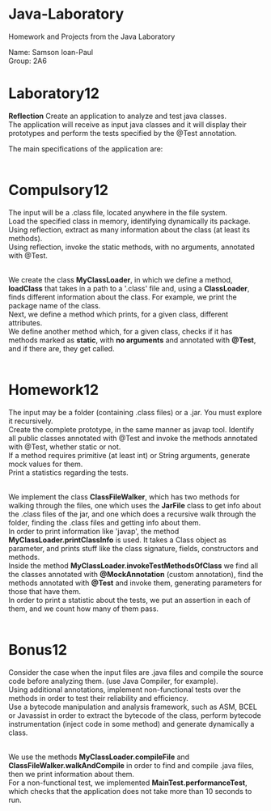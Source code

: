 # Java-Laboratory
 Homework and Projects from the Java Laboratory <br />

Name: Samson Ioan-Paul <br />
Group: 2A6 <br />

# Laboratory12
__Reflection__
Create an application to analyze and test java classes. <br />
The application will receive as input java classes and it will display their prototypes and perform the tests specified by the @Test annotation. <br />

The main specifications of the application are: <br /> <br />

# Compulsory12
The input will be a .class file, located anywhere in the file system. <br />
Load the specified class in memory, identifying dynamically its package. <br />
Using reflection, extract as many information about the class (at least its methods). <br />
Using reflection, invoke the static methods, with no arguments, annotated with @Test. <br /> <br />

We create the class __MyClassLoader__, in which we define a method, __loadClass__ that takes in a path to a '.class' file and, using a __ClassLoader__, finds different information about the class. For example, we print the package name of the class. <br />
Next, we define a method which prints, for a given class, different attributes. <br />
We define another method which, for a given class, checks if it has methods marked as __static__, with __no arguments__ and annotated with __@Test__, and if there are, they get called. <br /> <br />


# Homework12
The input may be a folder (containing .class files) or a .jar. You must explore it recursively. <br />
Create the complete prototype, in the same manner as javap tool.
Identify all public classes annotated with @Test and invoke the methods annotated with @Test, whether static or not. <br />
If a method requires primitive (at least int) or String arguments, generate mock values for them. <br />
Print a statistics regarding the tests. <br /> <br />

We implement the class __ClassFileWalker__, which has two methods for walking through the files, one which uses the __JarFile__ class to get info about the .class files of the jar, and one which does a recursive walk through the folder, finding the .class files and getting info about them. <br />
In order to print information like 'javap', the method __MyClassLoader.printClassInfo__ is used. It takes a Class object as parameter, and prints stuff like the class signature, fields, constructors and methods. <br />
Inside the method __MyClassLoader.invokeTestMethodsOfClass__ we find all the classes annotated with __@MockAnnotation__ (custom annotation), find the methods annotated with __@Test__ and invoke them, generating parameters for those that have them. <br />
In order to print a statistic about the tests, we put an assertion in each of them, and we count how many of them pass. <br /> <br />


# Bonus12
Consider the case when the input files are .java files and compile the source code before analyzing them. (use Java Compiler, for example). <br />
Using additional annotations, implement non-functional tests over the methods in order to test their reliability and efficiency. <br />
Use a bytecode manipulation and analysis framework, such as ASM, BCEL or Javassist in order to extract the bytecode of the class, perform bytecode instrumentation (inject code in some method) and generate dynamically a class. <br /> <br />

We use the methods __MyClassLoader.compileFile__ and __ClassFileWalker.walkAndCompile__ in order to find and compile .java files, then we print information about them. <br />
For a non-functional test, we implemented __MainTest.performanceTest__, which checks that the application does not take more than 10 seconds to run. <br />





